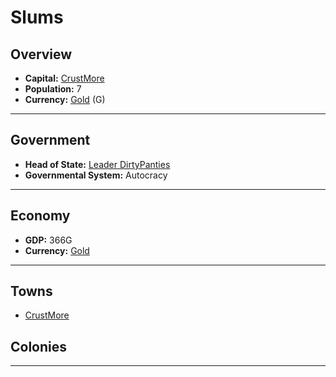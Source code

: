 # Slums

## Overview

- **Capital:** [CrustMore](CrustMore)
- **Population:** 7
- **Currency:** [Gold](Gold) (G)

---

## Government

- **Head of State:** [Leader DirtyPanties](DirtyPanties)
- **Governmental System:** Autocracy

---

## Economy

- **GDP:** <!-- GDP -->366G<!-- GDP -->
- **Currency:** [Gold](Gold)

---

## Towns

- [CrustMore](CrustMore)

## Colonies



---